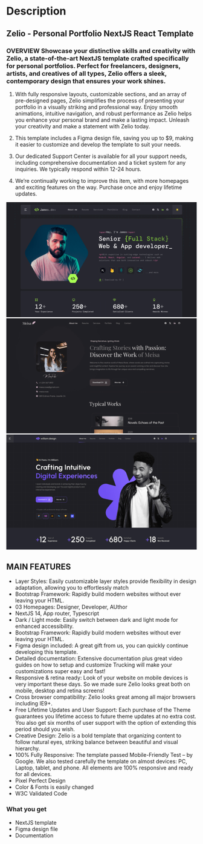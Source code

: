 # Description

## Zelio - Personal Portfolio NextJS React Template

### OVERVIEW Showcase your distinctive skills and creativity with Zelio, a state-of-the-art NextJS template crafted specifically for personal portfolios. Perfect for freelancers, designers, artists, and creatives of all types, Zelio offers a sleek, contemporary design that ensures your work shines.

1. With fully responsive layouts, customizable sections, and an array of pre-designed pages, Zelio simplifies the process of presenting your portfolio in a visually striking and professional way. Enjoy smooth animations, intuitive navigation, and robust performance as Zelio helps you enhance your personal brand and make a lasting impact. Unleash your creativity and make a statement with Zelio today.

2. This template includes a Figma design file, saving you up to $9, making it easier to customize and develop the template to suit your needs.

3. Our dedicated Support Center is available for all your support needs, including comprehensive documentation and a ticket system for any inquiries. We typically respond within 12-24 hours.

4. We’re continually working to improve this item, with more homepages and exciting features on the way. Purchase once and enjoy lifetime updates.

![Screenshots](https://github.com/Zahin-Azmaeen/Zelio---Personal-Portfolio-NextJS-React-Template/blob/8524c9e5612fe7b4766aa256710808544baf7ba5/James.png)
![Screenshots](https://github.com/Zahin-Azmaeen/Zelio---Personal-Portfolio-NextJS-React-Template/blob/8524c9e5612fe7b4766aa256710808544baf7ba5/Meisa.png)
![Screenshots](https://github.com/Zahin-Azmaeen/Zelio---Personal-Portfolio-NextJS-React-Template/blob/8524c9e5612fe7b4766aa256710808544baf7ba5/William.png)

## MAIN FEATURES ##

* Layer Styles: Easily customizable layer styles provide flexibility in design adaptation, allowing you to effortlessly match
* Bootstrap Framework: Rapidly build modern websites without ever leaving your HTML.
* 03 Homepages: Designer, Developer, AUthor
* NextJS 14, App router, Typescript
* Dark / Light mode: Easily switch between dark and light mode for enhanced accessibility.
* Bootstrap Framework: Rapidly build modern websites without ever leaving your HTML.
* Figma design included: A great gift from us, you can quickly continue developing this template.
* Detailed documentation: Extensive documentation plus great video guides on how to setup and customize Trucking will make your customizations super easy and fast!
* Responsive & retina ready: Look of your website on mobile devices is very important these days. So we made sure Zelio looks great both on mobile, desktop and retina screens!
* Cross browser compatibility: Zelio looks great among all major browsers including IE9+.
* Free Lifetime Updates and User Support: Each purchase of the Theme guarantees you lifetime access to future theme updates at no extra cost. You also get six months of user support with the option of extending this period should you wish.
* Creative Design: Zelio is a bold template that organizing content to follow natural eyes, striking balance between beautiful and visual hierarchy.
* 100% Fully Responsive: The template passed Mobile-Friendly Test – by Google. We also tested carefully the template on almost devices: PC, Laptop, tablet, and phone. All elements are 100% responsive and ready for all devices.
* Pixel Perfect Design
* Color & Fonts is easily changed
* W3C Validated Code

### What you get
* NextJS template
* Figma design file
* Documentation
